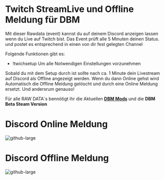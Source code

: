 # Twitch StreamLive und Offline Meldung für DBM

Mit dieser Rawdata (event) kannst du auf deinem Discord anzeigen lassen wenn du Live auf Twitch bist. Das Event prüft alle 5 Minuten deinen Status. und postet es entsprechend in einen von dir fest gelegten Channel

Folgende Funktionen gibt es:
- !twichsetup Um alle Notwendigen Einstellungen vorzunehmen

Sobald du mit dem Setup durch ist sollte nach ca. 1 Minute dein Livestream auf Discord als Offline angezeigt werden. Wenn du dann Online gehst wird Automatisch die Offline Meldung gelöscht und durch eine Online Meldung ersetzt. Und andersrum genauso!

Für alle RAW DATA´s bennötigt ihr die Aktuellen **[DBM Mods](https://github.com/Discord-Bot-Maker-Mods/DBM-Mods)** und die **DBM Beta Steam Version**

# Discord Online Meldung
![github-large](https://i.imgur.com/YIeJAs1.jpg)

# Discord Offline Meldung
![github-large](https://i.imgur.com/bpZ5fjJ.jpg)
